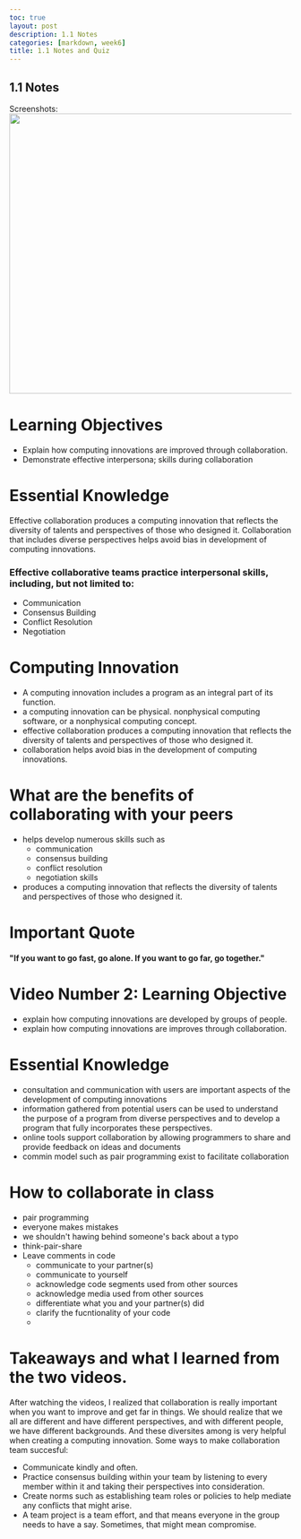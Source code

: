```yaml
---
toc: true
layout: post
description: 1.1 Notes
categories: [markdown, week6]
title: 1.1 Notes and Quiz
---
```


## 1.1 Notes
Screenshots:
<img src="{{site.baseurl}}/images/1.1.png" width="1000" height="500"> 

<div class="container" id="notebook-container">
        
<div class="cell border-box-sizing text_cell rendered"><div class="inner_cell">
<div class="text_cell_render border-box-sizing rendered_html">
<h1 id="Learning-Objectives">Learning Objectives<a class="anchor-link" href="#Learning-Objectives"> </a></h1><ul>
<li>Explain how computing innovations are improved through collaboration.</li>
<li>Demonstrate effective interpersona; skills during collaboration</li>
</ul>

</div>
</div>
</div>
<div class="cell border-box-sizing text_cell rendered"><div class="inner_cell">
<div class="text_cell_render border-box-sizing rendered_html">
<h1 id="Essential-Knowledge">Essential Knowledge<a class="anchor-link" href="#Essential-Knowledge"> </a></h1><p>Effective collaboration produces a computing innovation that reflects the diversity of talents and perspectives of those who designed it. Collaboration that includes diverse perspectives helps avoid bias in development of computing innovations.</p>
<h3 id="Effective-collaborative-teams-practice-interpersonal-skills,-including,-but-not-limited-to:">Effective collaborative teams practice interpersonal skills, including, but not limited to:<a class="anchor-link" href="#Effective-collaborative-teams-practice-interpersonal-skills,-including,-but-not-limited-to:"> </a></h3><ul>
<li>Communication</li>
<li>Consensus Building</li>
<li>Conflict Resolution</li>
<li>Negotiation</li>
</ul>

</div>
</div>
</div>
<div class="cell border-box-sizing text_cell rendered"><div class="inner_cell">
<div class="text_cell_render border-box-sizing rendered_html">
<h1 id="Computing-Innovation">Computing Innovation<a class="anchor-link" href="#Computing-Innovation"> </a></h1><ul>
<li>A computing innovation includes a program as an integral part of its function.</li>
<li>a computing innovation can be physical. nonphysical computing software, or a nonphysical computing concept.</li>
<li>effective collaboration produces a computing innovation that reflects the diversity of talents and perspectives of those who designed it.</li>
<li>collaboration helps avoid bias in the development of computing innovations.</li>
</ul>

</div>
</div>
</div>
<div class="cell border-box-sizing text_cell rendered"><div class="inner_cell">
<div class="text_cell_render border-box-sizing rendered_html">
<h1 id="What-are-the-benefits-of-collaborating-with-your-peers">What are the benefits of collaborating with your peers<a class="anchor-link" href="#What-are-the-benefits-of-collaborating-with-your-peers"> </a></h1><ul>
<li>helps develop numerous skills such as<ul>
<li>communication</li>
<li>consensus building</li>
<li>conflict resolution</li>
<li>negotiation skills</li>
</ul>
</li>
<li>produces a computing innovation that reflects the diversity of talents and perspectives of those who designed it.</li>
</ul>

</div>
</div>
</div>
<div class="cell border-box-sizing text_cell rendered"><div class="inner_cell">
<div class="text_cell_render border-box-sizing rendered_html">
<h1 id="Important-Quote">Important Quote<a class="anchor-link" href="#Important-Quote"> </a></h1><h4 id="&quot;If-you-want-to-go-fast,-go-alone.-If-you-want-to-go-far,-go-together.&quot;">"If you want to go fast, go alone. If you want to go far, go together."<a class="anchor-link" href="#&quot;If-you-want-to-go-fast,-go-alone.-If-you-want-to-go-far,-go-together.&quot;"> </a></h4>
</div>
</div>
</div>
<div class="cell border-box-sizing text_cell rendered"><div class="inner_cell">
<div class="text_cell_render border-box-sizing rendered_html">
<h1 id="Video-Number-2:-Learning-Objective">Video Number 2: Learning Objective<a class="anchor-link" href="#Video-Number-2:-Learning-Objective"> </a></h1><ul>
<li>explain how computing innovations are developed by groups of people.</li>
<li>explain how computing innovations are improves through collaboration.</li>
</ul>

</div>
</div>
</div>
<div class="cell border-box-sizing text_cell rendered"><div class="inner_cell">
<div class="text_cell_render border-box-sizing rendered_html">
<h1 id="Essential-Knowledge">Essential Knowledge<a class="anchor-link" href="#Essential-Knowledge"> </a></h1><ul>
<li>consultation and communication with users are important aspects of the development of computing innovations</li>
<li>information gathered from potential users can be used to understand the purpose of a program from diverse perspectives and to develop a program that fully incorporates these perspectives.</li>
<li>online tools support collaboration by allowing programmers to share and provide feedback on ideas and documents</li>
<li>commin model such as pair programming exist to facilitate collaboration</li>
</ul>

</div>
</div>
</div>
<div class="cell border-box-sizing text_cell rendered"><div class="inner_cell">
<div class="text_cell_render border-box-sizing rendered_html">
<h1 id="How-to-collaborate-in-class">How to collaborate in class<a class="anchor-link" href="#How-to-collaborate-in-class"> </a></h1><ul>
<li>pair programming</li>
<li>everyone makes mistakes</li>
<li>we shouldn't hawing behind someone's back about a typo</li>
<li>think-pair-share</li>
<li>Leave comments in code<ul>
<li>communicate to your partner(s)</li>
<li>communicate to yourself</li>
<li>acknowledge code segments used from other sources</li>
<li>acknowledge media used from other sources</li>
<li>differentiate what you and your partner(s) did</li>
<li>clarify the fucntionality of your code</li>
<li></li>
</ul>
</li>
</ul>

</div>
</div>
</div>
<div class="cell border-box-sizing text_cell rendered"><div class="inner_cell">
<div class="text_cell_render border-box-sizing rendered_html">
<h1 id="Takeaways-and-what-I-learned-from-the-two-videos.">Takeaways and what I learned from the two videos.<a class="anchor-link" href="#Takeaways-and-what-I-learned-from-the-two-videos."> </a></h1><p>After watching the videos, I realized that collaboration is really important when you want to improve and get far in things. We should realize that we all are different and have different perspectives, and with different people, we have different backgrounds. And these diversites among is very helpful when creating a computing innovation. 
Some ways to make collaboration team succesful:</p>
<ul>
<li>Communicate kindly and often.</li>
<li>Practice consensus building within your team by listening to every member within it and taking their perspectives into consideration.</li>
<li>Create norms such as establishing team roles or policies to help mediate any conflicts that might arise.</li>
<li>A team project is a team effort, and that means everyone in the group needs to have a say. Sometimes, that might mean compromise.</li>
</ul>

</div>
</div>
</div>
</div>
 